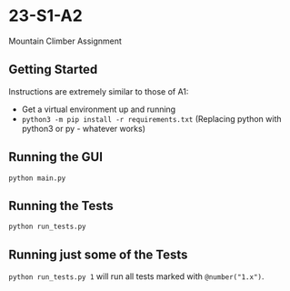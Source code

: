 # 23-S1-A2
Mountain Climber Assignment

## Getting Started

Instructions are extremely similar to those of A1:

* Get a virtual environment up and running
* `python3 -m pip install -r requirements.txt` (Replacing python with python3 or py - whatever works)

## Running the GUI

`python main.py`

## Running the Tests

`python run_tests.py`

## Running just some of the Tests

`python run_tests.py 1` will run all tests marked with `@number("1.x")`.
